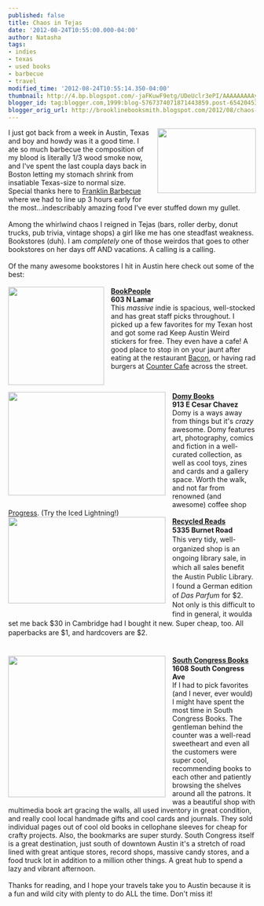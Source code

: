 ```yaml
---
published: false
title: Chaos in Tejas
date: '2012-08-24T10:55:00.000-04:00'
author: Natasha
tags:
- indies
- texas
- used books
- barbecue
- travel
modified_time: '2012-08-24T10:55:14.350-04:00'
thumbnail: http://4.bp.blogspot.com/-jaFKuwF9etg/UDeUclr3ePI/AAAAAAAAAyw/nBzTLkPPGKs/s72-c/franklinnew1000.jpg
blogger_id: tag:blogger.com,1999:blog-5767374071871443859.post-6542045348989370917
blogger_orig_url: http://brooklinebooksmith.blogspot.com/2012/08/chaos-in-tejas.html
---
```


<div class="separator" style="clear: both; text-align: center;"><a href="http://4.bp.blogspot.com/-jaFKuwF9etg/UDeUclr3ePI/AAAAAAAAAyw/nBzTLkPPGKs/s1600/franklinnew1000.jpg" imageanchor="1" style="clear: right; float: right; margin-bottom: 1em; margin-left: 1em;"><img border="0" height="132" src="http://4.bp.blogspot.com/-jaFKuwF9etg/UDeUclr3ePI/AAAAAAAAAyw/nBzTLkPPGKs/s200/franklinnew1000.jpg" width="200" /></a></div>I just got back from a week in Austin, Texas and boy and howdy was it a good time. I ate so much barbecue the composition of my blood is literally 1/3 wood smoke now, and I've spent the last coupla days back in Boston letting my stomach shrink from insatiable Texas-size to normal size. Special thanks here to <a href="http://franklinbarbecue.com/">Franklin Barbecue</a> where we had to line up 3 hours early for the most...indescribably amazing food I've ever stuffed down my gullet.<br /><div><br /></div><div>Among the whirlwind chaos I reigned in Tejas (bars, roller derby, donut trucks, pub trivia, vintage shops) a girl like me has one steadfast weakness. Bookstores (duh). I am <i>completely</i> one of those weirdos that goes to other bookstores on her days off AND vacations. A calling is a calling.<br /><br />Of the many awesome bookstores I hit in Austin here check out some of the best:<br /><br /><div class="separator" style="clear: both; text-align: center;"><a href="http://2.bp.blogspot.com/-r5qSam2BDfU/UDeMfZ55RqI/AAAAAAAAAx0/52Z3O9Tw3ao/s1600/bookpeople.jpg" imageanchor="1" style="clear: left; float: left; margin-bottom: 1em; margin-right: 1em;"><img border="0" height="200" src="http://2.bp.blogspot.com/-r5qSam2BDfU/UDeMfZ55RqI/AAAAAAAAAx0/52Z3O9Tw3ao/s200/bookpeople.jpg" width="195" /></a></div><b><a href="http://www.bookpeople.com/">BookPeople</a><br />603 N Lamar</b><br />This <i>massive </i>indie is spacious, well-stocked and has great staff picks throughout. I picked up a few favorites for my Texan host and got some rad Keep Austin Weird stickers for free. They even have a cafe! A good place to stop in on your jaunt after eating at the restaurant <a href="http://www.baconaustin.com/">Bacon</a>, or having rad burgers at <a href="http://www.countercafe.com/">Counter Cafe</a> across the street.<br /><br /><div class="separator" style="clear: both; text-align: center;"><a href="http://1.bp.blogspot.com/-8lIK44pgqDA/UDeMhZOojBI/AAAAAAAAAx8/L7QHr4yNUBc/s1600/domy.jpg" imageanchor="1" style="clear: left; float: left; margin-bottom: 1em; margin-right: 1em;"><img border="0" height="211" src="http://1.bp.blogspot.com/-8lIK44pgqDA/UDeMhZOojBI/AAAAAAAAAx8/L7QHr4yNUBc/s320/domy.jpg" width="320" /></a></div><b><a href="http://www.domystore.com/austin/about/index.html">Domy Books</a><br />913 E Cesar Chavez</b><br />Domy is a ways away from things but it's <i>crazy </i>awesome. Domy features art, photography, comics and fiction in a well-curated collection, as well as cool toys, zines and cards and a gallery space. Worth the walk, and not far from renowned (and awesome) coffee shop <a href="http://progresscoffee.com/">Progress</a>. (Try the Iced Lightning!)<br /><div class="separator" style="clear: both; text-align: center;"><a href="http://3.bp.blogspot.com/-ISv3aR19Mmw/UDeMi-tkNYI/AAAAAAAAAyE/Au2QQNGOa_w/s1600/recycled.jpg" imageanchor="1" style="clear: left; float: left; margin-bottom: 1em; margin-right: 1em;"><img border="0" height="176" src="http://3.bp.blogspot.com/-ISv3aR19Mmw/UDeMi-tkNYI/AAAAAAAAAyE/Au2QQNGOa_w/s320/recycled.jpg" width="320" /></a></div><a href="http://www.recycledreads.org/"><b>Recycled Reads</b></a><br /><span style="line-height: 19px;"><span style="font-family: inherit;"><b>5335 Burnet Road</b><br />This very tidy, well-organized shop is an ongoing library sale, in which all sales benefit the Austin Public Library. I found a German edition of <i>Das Parfum</i>&nbsp;for $2. Not only is this difficult to find in general, it woulda set me back $30 in Cambridge had I bought it new. Super cheap, too. All paperbacks are $1, and hardcovers are $2.</span></span><br /><span style="line-height: 19px;"><span style="font-family: inherit;"><br /></span></span><span style="line-height: 19px;"><span style="font-family: inherit;"><br /></span></span><div class="separator" style="clear: both; text-align: center;"><a href="http://2.bp.blogspot.com/-NI0Wx0g7z4w/UDeMk3Y51iI/AAAAAAAAAyM/5VrY83z37iU/s1600/soco-bookstore.png" imageanchor="1" style="clear: left; float: left; margin-bottom: 1em; margin-right: 1em;"><img border="0" height="288" src="http://2.bp.blogspot.com/-NI0Wx0g7z4w/UDeMk3Y51iI/AAAAAAAAAyM/5VrY83z37iU/s320/soco-bookstore.png" width="320" /></a></div><a href="http://www.southcongressbooks.com/" style="font-weight: bold;">South Congress Books</a><br /><b>1608 South Congress Ave</b><br />If I had to pick favorites (and I never, ever would) I might have spent the most time in South Congress Books. The gentleman behind the counter was a well-read sweetheart and even all the customers were super cool, recommending books to each other and patiently browsing the shelves around all the patrons. It was a beautiful shop with multimedia book art gracing the walls, all used inventory in great condition, and really cool local handmade gifts and cool cards and journals. They sold individual pages out of cool old books in cellophane sleeves for cheap for crafty projects. Also, the bookmarks are super sturdy. South Congress itself is a great destination, just south of downtown Austin it's a stretch of road lined with great antique stores, record shops, massive candy stores, and a food truck lot in addition to a million other things. A great hub to spend a lazy and vibrant afternoon.<br /><br />Thanks for reading, and I hope your travels take you to Austin because it is a fun and wild city with plenty to do ALL the time. Don't miss it!</div>